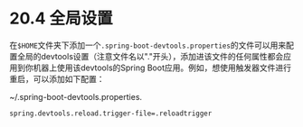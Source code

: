 # 20.4 全局设置

在`$HOME`文件夹下添加一个`.spring-boot-devtools.properties`的文件可以用来配置全局的devtools设置（注意文件名以"."开头），添加进该文件的任何属性都会应用到你机器上使用该devtools的Spring Boot应用。例如，想使用触发器文件进行重启，可以添加如下配置：

~/.spring-boot-devtools.properties.

```text
spring.devtools.reload.trigger-file=.reloadtrigger
```

